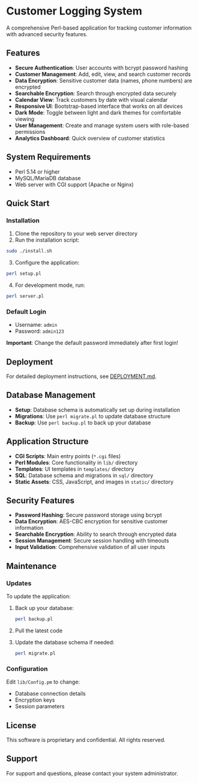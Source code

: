 # Customer Logging System

A comprehensive Perl-based application for tracking customer information with advanced security features.

## Features

- **Secure Authentication**: User accounts with bcrypt password hashing
- **Customer Management**: Add, edit, view, and search customer records
- **Data Encryption**: Sensitive customer data (names, phone numbers) are encrypted
- **Searchable Encryption**: Search through encrypted data securely
- **Calendar View**: Track customers by date with visual calendar
- **Responsive UI**: Bootstrap-based interface that works on all devices
- **Dark Mode**: Toggle between light and dark themes for comfortable viewing
- **User Management**: Create and manage system users with role-based permissions
- **Analytics Dashboard**: Quick overview of customer statistics

## System Requirements

- Perl 5.14 or higher
- MySQL/MariaDB database
- Web server with CGI support (Apache or Nginx)

## Quick Start

### Installation

1. Clone the repository to your web server directory
2. Run the installation script:

```bash
sudo ./install.sh
```

3. Configure the application:

```bash
perl setup.pl
```

4. For development mode, run:

```bash
perl server.pl
```

### Default Login

- Username: `admin`
- Password: `admin123`

**Important**: Change the default password immediately after first login!

## Deployment

For detailed deployment instructions, see [DEPLOYMENT.md](DEPLOYMENT.md).

## Database Management

- **Setup**: Database schema is automatically set up during installation
- **Migrations**: Use `perl migrate.pl` to update database structure
- **Backup**: Use `perl backup.pl` to back up your database

## Application Structure

- **CGI Scripts**: Main entry points (`*.cgi` files)
- **Perl Modules**: Core functionality in `lib/` directory
- **Templates**: UI templates in `templates/` directory
- **SQL**: Database schema and migrations in `sql/` directory
- **Static Assets**: CSS, JavaScript, and images in `static/` directory

## Security Features

- **Password Hashing**: Secure password storage using bcrypt
- **Data Encryption**: AES-CBC encryption for sensitive customer information
- **Searchable Encryption**: Ability to search through encrypted data
- **Session Management**: Secure session handling with timeouts
- **Input Validation**: Comprehensive validation of all user inputs

## Maintenance

### Updates

To update the application:

1. Back up your database:
   ```bash
   perl backup.pl
   ```

2. Pull the latest code

3. Update the database schema if needed:
   ```bash
   perl migrate.pl
   ```

### Configuration

Edit `lib/Config.pm` to change:
- Database connection details
- Encryption keys
- Session parameters

## License

This software is proprietary and confidential.
All rights reserved.

## Support

For support and questions, please contact your system administrator.